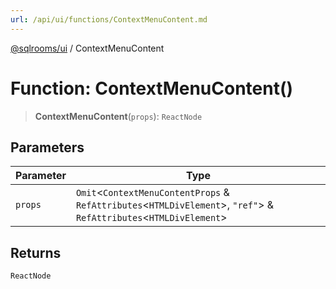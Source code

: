 ```yaml
---
url: /api/ui/functions/ContextMenuContent.md
---
```

[@sqlrooms/ui](../index.md) / ContextMenuContent

# Function: ContextMenuContent()

> **ContextMenuContent**(`props`): `ReactNode`

## Parameters

| Parameter | Type |
| ------ | ------ |
| `props` | `Omit`<`ContextMenuContentProps` & `RefAttributes`<`HTMLDivElement`>, `"ref"`> & `RefAttributes`<`HTMLDivElement`> |

## Returns

`ReactNode`

